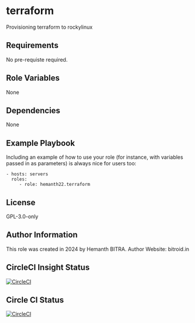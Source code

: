 terraform
=========

Provisioning terraform to rockylinux

Requirements
------------

No pre-requiste required.

Role Variables
--------------

None

Dependencies
------------

None

Example Playbook
----------------

Including an example of how to use your role (for instance, with variables passed in as parameters) is always nice for users too:

    - hosts: servers
      roles:
         - role: hemanth22.terraform

License
-------

GPL-3.0-only

Author Information
------------------

This role was created in 2024 by Hemanth BITRA.
Author Website: bitroid.in

CircleCI Insight Status
-----------------------

[![CircleCI](https://dl.circleci.com/insights-snapshot/gh/hemanth22/ansible-role-terraform/main/ansible_app/badge.svg?window=30d)](https://app.circleci.com/insights/github/hemanth22/ansible-role-terraform/workflows/ansible_app/overview?branch=main&reporting-window=last-30-days&insights-snapshot=true)

Circle CI Status
----------------
[![CircleCI](https://dl.circleci.com/status-badge/img/gh/hemanth22/ansible-role-terraform/tree/main.svg?style=svg)](https://dl.circleci.com/status-badge/redirect/gh/hemanth22/ansible-role-terraform/tree/main)
